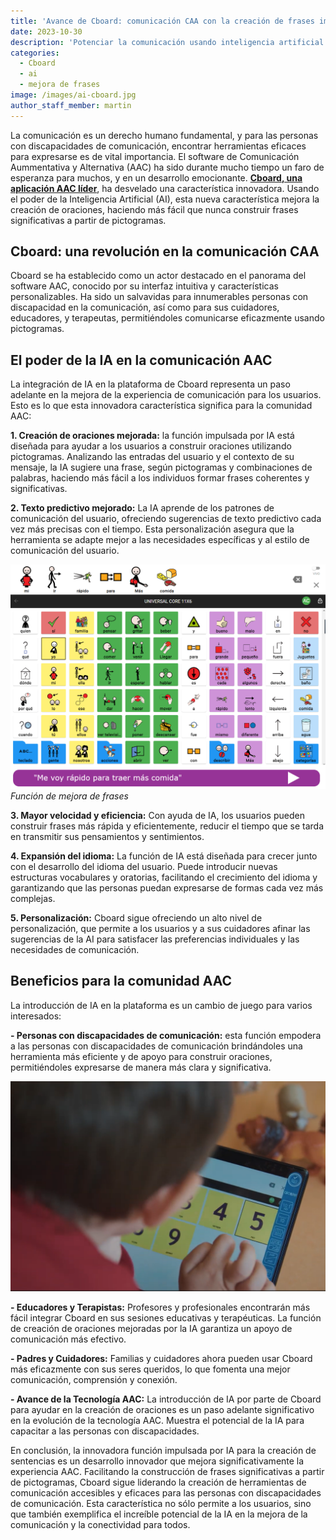 ```yaml
---
title: 'Avance de Cboard: comunicación CAA con la creación de frases impulsada por IA'
date: 2023-10-30
description: 'Potenciar la comunicación usando inteligencia artificial'
categories:
  - Cboard
  - ai
  - mejora de frases
image: /images/ai-cboard.jpg
author_staff_member: martin
---
```


La comunicación es un derecho humano fundamental, y para las personas con discapacidades de comunicación, encontrar herramientas eficaces para expresarse es de vital importancia. El software de Comunicación Aummentativa y Alternativa (AAC) ha sido durante mucho tiempo un faro de esperanza para muchos, y en un desarrollo emocionante. [**Cboard, una aplicación AAC líder**](https://www.cboard.io/), ha desvelado una característica innovadora. Usando el poder de la Inteligencia Artificial (AI), esta nueva característica mejora la creación de oraciones, haciendo más fácil que nunca construir frases significativas a partir de pictogramas.

## Cboard: una revolución en la comunicación CAA

Cboard se ha establecido como un actor destacado en el panorama del software AAC, conocido por su interfaz intuitiva y características personalizables. Ha sido un salvavidas para innumerables personas con discapacidad en la comunicación, así como para sus cuidadores, educadores, y terapeutas, permitiéndoles comunicarse eficazmente usando pictogramas.

## El poder de la IA en la comunicación AAC

La integración de IA en la plataforma de Cboard representa un paso adelante en la mejora de la experiencia de comunicación para los usuarios. Esto es lo que esta innovadora característica significa para la comunidad AAC:

**1. Creación de oraciones mejorada:** la función impulsada por IA está diseñada para ayudar a los usuarios a construir oraciones utilizando pictogramas. Analizando las entradas del usuario y el contexto de su mensaje, la IA sugiere una frase, según pictogramas y combinaciones de palabras, haciendo más fácil a los individuos formar frases coherentes y significativas.

**2. Texto predictivo mejorado:** La IA aprende de los patrones de comunicación del usuario, ofreciendo sugerencias de texto predictivo cada vez más precisas con el tiempo. Esta personalización asegura que la herramienta se adapte mejor a las necesidades específicas y al estilo de comunicación del usuario.

![Mejorar función de fraseo](/images/app/phrase-improvement.png)
*Función de mejora de frases*

**3. Mayor velocidad y eficiencia:** Con ayuda de IA, los usuarios pueden construir frases más rápida y eficientemente, reducir el tiempo que se tarda en transmitir sus pensamientos y sentimientos.

**4. Expansión del idioma:** La función de IA está diseñada para crecer junto con el desarrollo del idioma del usuario. Puede introducir nuevas estructuras vocabulares y oratorias, facilitando el crecimiento del idioma y garantizando que las personas puedan expresarse de formas cada vez más complejas.

**5. Personalización:** Cboard sigue ofreciendo un alto nivel de personalización, que permite a los usuarios y a sus cuidadores afinar las sugerencias de la AI para satisfacer las preferencias individuales y las necesidades de comunicación.

## Beneficios para la comunidad AAC

La introducción de IA en la plataforma es un cambio de juego para varios interesados:

**- Personas con discapacidades de comunicación:** esta función empodera a las personas con discapacidades de comunicación brindándoles una herramienta más eficiente y de apoyo para construir oraciones, permitiéndoles expresarse de manera más clara y significativa.

![Niño usando Cboard](/images/kindergaten02.png)

**- Educadores y Terapistas:** Profesores y profesionales encontrarán más fácil integrar Cboard en sus sesiones educativas y terapéuticas. La función de creación de oraciones mejoradas por la IA garantiza un apoyo de comunicación más efectivo.

**- Padres y Cuidadores:** Familias y cuidadores ahora pueden usar Cboard más eficazmente con sus seres queridos, lo que fomenta una mejor comunicación, comprensión y conexión.

**- Avance de la Tecnología AAC:** La introducción de IA por parte de Cboard para ayudar en la creación de oraciones es un paso adelante significativo en la evolución de la tecnología AAC. Muestra el potencial de la IA para capacitar a las personas con discapacidades.

En conclusión, la innovadora función impulsada por IA para la creación de sentencias es un desarrollo innovador que mejora significativamente la experiencia AAC. Facilitando la construcción de frases significativas a partir de pictogramas, Cboard sigue liderando la creación de herramientas de comunicación accesibles y eficaces para las personas con discapacidades de comunicación. Esta característica no sólo permite a los usuarios, sino que también exemplifica el increíble potencial de la IA en la mejora de la comunicación y la conectividad para todos.